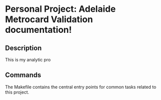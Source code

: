 # Personal Project: Adelaide Metrocard Validation documentation!

## Description

This is my analytic pro

## Commands

The Makefile contains the central entry points for common tasks related to this project.

